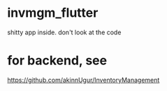 # invmgm_flutter

shitty app inside. don't look at the code

# for backend, see 

https://github.com/akinnUgur/InventoryManagement